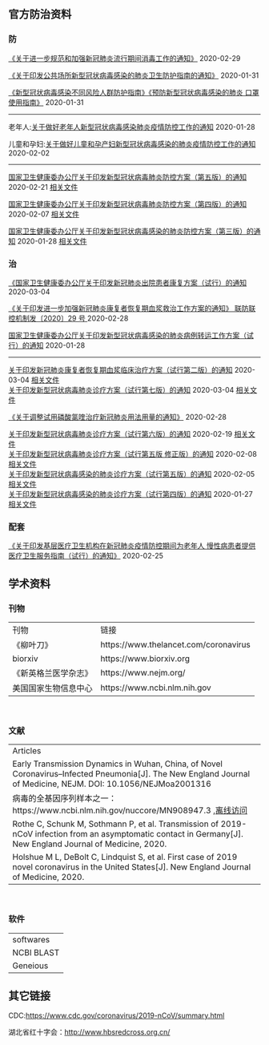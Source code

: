 ## 官方防治资料

### 防
<a href="http://www.nhc.gov.cn/xcs/zhengcwj/202002/d1ae51c7899d4faaa763a2e67ebbd2e5.shtml">
《关于进一步规范和加强新冠肺炎流行期间消毒工作的通知》</a> 2020-02-29 
<br/>

<a href="http://www.nhc.gov.cn/xcs/zhengcwj/202001/d9ae8301384a4239a8041d6f77da09b6.shtml">《关于印发公共场所新型冠状病毒感染的肺炎卫生防护指南的通知》</a> 2020-01-31
<br/>

<a href="http://www.nhc.gov.cn/xcs/zhengcwj/202001/a3a261dabfcf4c3fa365d4eb07ddab34.shtml">
《新型冠状病毒感染不同风险人群防护指南》《预防新型冠状病毒感染的肺炎
口罩使用指南》</a> 2020-01-31 
<br/>

---

老年人:<a href="http://www.nhc.gov.cn/xcs/zhengcwj/202001/96e82ba8a14d41b283da990d39771493.shtml">关于做好老年人新型冠状病毒感染肺炎疫情防控工作的通知</a> 2020-01-28 
<br/>

儿童和孕妇:<a href="http://www.nhc.gov.cn/xcs/zhengcwj/202002/de2d62a5711c41ef9b2c4b6f4d1f2136.shtml">关于做好儿童和孕产妇新型冠状病毒感染的肺炎疫情防控工作的通知</a> 2020-02-02
<br/>

---
<a href="http://www.nhc.gov.cn/xcs/zhengcwj/202002/a5d6f7b8c48c451c87dba14889b30147.shtml">国家卫生健康委办公厅关于印发新型冠状病毒肺炎防控方案（第五版）的通知</a> 2020-02-21 <a href="./officials/新型冠状病毒肺炎防控方案（第五版）.pdf">相关文件</a>
<br/>

<a href="http://www.nhc.gov.cn/xcs/zhengcwj/202002/573340613ab243b3a7f61df260551dd4.shtml">国家卫生健康委办公厅关于印发新型冠状病毒肺炎防控方案（第四版）的通知</a> 2020-02-07 <a href="./officials/新型冠状病毒肺炎防控方案（第四版）.pdf">相关文件</a>
<br/>

<a href="http://www.nhc.gov.cn/xcs/zhengcwj/202001/470b128513fe46f086d79667db9f76a5.shtml">国家卫生健康委办公厅关于印发新型冠状病毒感染的肺炎防控方案（第三版）的通知</a> 2020-01-28 <a href="./officials/新型冠状病毒感染的肺炎防控方案（第三版）.pdf">相关文件</a>
<br/>


### 治
<a href="http://www.nhc.gov.cn/xcs/zhengcwj/202003/d4558d2cc35e44d5b9adba7c911e0b4c.shtml">《国家卫生健康委办公厅关于印发新冠肺炎出院患者康复方案（试行）的通知</a> 2020-03-04
<br/>

<a href="http://www.nhc.gov.cn/xcs/zhengcwj/202002/9cf3cdf8d1fb480e9d6d05cbda0c6a5f.shtml">《关于印发进一步加强新冠肺炎康复者恢复期血浆救治工作方案的通知》 联防联控机制发〔2020〕29 号 </a> 2020-02-28
<br/>

<a href="http://www.nhc.gov.cn/xcs/zhengcwj/202001/ccee6ec0942a42a18df8e5ce6329b6f5.shtml">
国家卫生健康委办公厅关于印发新型冠状病毒感染的肺炎病例转运工作方案（试行）的通知</a> 2020-01-28
<br/>

---
<a href="http://www.nhc.gov.cn/xcs/zhengcwj/202003/61d608a7e8bf49fca418a6074c2bf5a2.shtml">
关于印发新冠肺炎康复者恢复期血浆临床治疗方案（试行第二版）的通知</a> 2020-03-04 <a href="./officials/新冠肺炎康复者恢复期血浆临床治疗方案（试行第二版）.pdf">相关文件</a>
<br/>

<a href="http://www.nhc.gov.cn/xcs/zhengcwj/202003/46c9294a7dfe4cef80dc7f5912eb1989.shtml">
关于印发新型冠状病毒肺炎诊疗方案（试行第七版）的通知</a> 2020-03-04 <a href="./officials/新型冠状病毒肺炎诊疗方案（试行第七版）.pdf">相关文件</a>
<br/>

<a href="http://www.nhc.gov.cn/xcs/zhengcwj/202002/0293d017621941f6b2a4890035243730.shtml">《关于调整试用磷酸氯喹治疗新冠肺炎用法用量的通知》</a> 2020-02-28
<br/>

<a href="http://www.nhc.gov.cn/xcs/zhengcwj/202002/8334a8326dd94d329df351d7da8aefc2.shtml">
关于印发新型冠状病毒肺炎诊疗方案（试行第六版）的通知</a> 2020-02-19 <a href="./officials/新型冠状病毒肺炎诊疗方案（试行第六版）.pdf">相关文件</a>
<br/>

<a href="http://www.nhc.gov.cn/xcs/zhengcwj/202002/d4b895337e19445f8d728fcaf1e3e13a.shtml">
关于印发新型冠状病毒肺炎诊疗方案（试行第五版 修正版）的通知</a> 2020-02-08 <a href="./officials/新型冠状病毒肺炎诊疗方案（试行第五版 修正版）.pdf">相关文件</a>
<br/>

<a href="http://www.nhc.gov.cn/xcs/zhengcwj/202002/3b09b894ac9b4204a79db5b8912d4440.shtml">
关于印发新型冠状病毒感染的肺炎诊疗方案（试行第五版）的通知</a> 2020-02-05 <a href="./officials/新型冠状病毒感染的肺炎诊疗方案（试行第五版）.pdf">相关文件</a>
<br/>

<a href="http://www.nhc.gov.cn/xcs/zhengcwj/202001/4294563ed35b43209b31739bd0785e67.shtml">
关于印发新型冠状病毒感染的肺炎诊疗方案（试行第四版）的通知</a> 2020-01-27 <a href="./officials/新型冠状病毒感染的肺炎诊疗方案（试行第四版）.pdf">相关文件</a>
<br/>



### 配套
<a href="http://www.nhc.gov.cn/xcs/zhengcwj/202002/e7307a4c19a14a6fb16603d16dcf9854.shtml">《关于印发基层医疗卫生机构在新冠肺炎疫情防控期间为老年人 慢性病患者提供医疗卫生服务指南（试行）的通知》</a> 2020-02-25
<br/>


## 学术资料
### 刊物
<table>
<tr><td>刊物</td><td>链接</td>
<tr><td>《柳叶刀》</td><td>https://www.thelancet.com/coronavirus</td></tr>
<tr><td>biorxiv</td><td>https://www.biorxiv.org</td></tr>
<tr><td>《新英格兰医学杂志》</td><td>https://www.nejm.org/</td>
<tr><td>美国国家生物信息中心</td><td>https://www.ncbi.nlm.nih.gov</td>
</table>
<br/>

### 文献
<table>
<tr><td>Articles</td></tr>
<tr><td>Early Transmission Dynamics in Wuhan, China, of Novel Coronavirus–Infected Pneumonia[J]. The New England Journal of Medicine, NEJM. DOI: 10.1056/NEJMoa2001316</td></tr>
<tr><td>病毒的全基因序列样本之一：https://www.ncbi.nlm.nih.gov/nuccore/MN908947.3 ,<a href="../AboutVirus/Wuhan seafood market pneumonia virus isolate Wuhan-Hu-1, complete .txt">离线访问</a></td></tr>
<tr><td>Rothe C, Schunk M, Sothmann P, et al. Transmission of 2019-nCoV infection from an asymptomatic contact in Germany[J]. New England Journal of Medicine, 2020.</td></tr>
<tr><td>Holshue M L, DeBolt C, Lindquist S, et al. First case of 2019 novel coronavirus in the United States[J]. New England Journal of Medicine, 2020.</td></tr>
</table>
<br/>

### 软件
<table>
<tr><td>softwares</td></tr>
<tr><td>NCBI BLAST</td></tr>
<tr><td>Geneious</td></tr>
</table>

## 其它链接

CDC:https://www.cdc.gov/coronavirus/2019-nCoV/summary.html

湖北省红十字会：http://www.hbsredcross.org.cn/